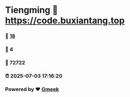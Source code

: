 # Tiengming :link: https://code.buxiantang.top 
### :page_facing_up: [18](https://code.buxiantang.top/tag.html) 
### :speech_balloon: 4 
### :hibiscus: 72722 
### :alarm_clock: 2025-07-03 17:16:20 
### Powered by :heart: [Gmeek](https://github.com/Meekdai/Gmeek)
